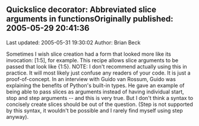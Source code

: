 ## Quickslice decorator: Abbreviated slice arguments in functionsOriginally published: 2005-05-29 20:41:36 
Last updated: 2005-05-31 19:30:02 
Author: Brian Beck 
 
Sometimes I wish slice creation had a form that looked more like its invocation: [1:5], for example. This recipe allows slice arguments to be passed that look like {1:5}. NOTE: I don't recommend actually using this in practice. It will most likely just confuse any readers of your code. It is just a proof-of-concept. In an interview with Guido van Rossum, Guido was explaining the benefits of Python's built-in types. He gave an example of being able to pass slices as arguments instead of having individual start, stop and step arguments -- and this is very true. But I don't think a syntax to concisely create slices should be out of the question. (Step is not supported by this syntax, it wouldn't be possible and I rarely find myself using step anyway).